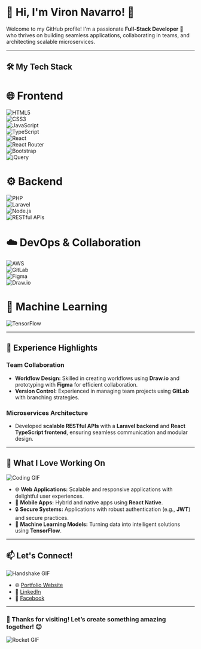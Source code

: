 # 🌟 Hi, I'm Viron Navarro! 👋  


Welcome to my GitHub profile! I'm a passionate **Full-Stack Developer** 🚀 who thrives on building seamless applications, collaborating in teams, and architecting scalable microservices.

---

## 🛠️ My Tech Stack  

# 🌐 Frontend  
![HTML5](https://img.shields.io/badge/-HTML5-E34F26?logo=html5&logoColor=white&style=for-the-badge)  
![CSS3](https://img.shields.io/badge/-CSS3-1572B6?logo=css3&logoColor=white&style=for-the-badge)  
![JavaScript](https://img.shields.io/badge/-JavaScript-F7DF1E?logo=javascript&logoColor=black&style=for-the-badge)  
![TypeScript](https://img.shields.io/badge/-TypeScript-007ACC?logo=typescript&logoColor=white&style=for-the-badge)  
![React](https://img.shields.io/badge/-React-61DAFB?logo=react&logoColor=black&style=for-the-badge)  
![React Router](https://img.shields.io/badge/-React%20Router-CA4245?logo=react-router&logoColor=white&style=for-the-badge)  
![Bootstrap](https://img.shields.io/badge/-Bootstrap-7952B3?logo=bootstrap&logoColor=white&style=for-the-badge)  
![jQuery](https://img.shields.io/badge/-jQuery-0769AD?logo=jquery&logoColor=white&style=for-the-badge)  

# ⚙️ Backend  
![PHP](https://img.shields.io/badge/-PHP-777BB4?logo=php&logoColor=white&style=for-the-badge)  
![Laravel](https://img.shields.io/badge/-Laravel-FF2D20?logo=laravel&logoColor=white&style=for-the-badge)  
![Node.js](https://img.shields.io/badge/-Node.js-339933?logo=node.js&logoColor=white&style=for-the-badge)  
![RESTful APIs](https://img.shields.io/badge/-RESTful%20APIs-000000?style=for-the-badge&logo=api&logoColor=white)  

# ☁️ DevOps & Collaboration  
![AWS](https://img.shields.io/badge/-AWS-232F3E?logo=amazon-aws&logoColor=white&style=for-the-badge)  
![GitLab](https://img.shields.io/badge/-GitLab-FCA121?logo=gitlab&logoColor=white&style=for-the-badge)  
![Figma](https://img.shields.io/badge/-Figma-F24E1E?logo=figma&logoColor=white&style=for-the-badge)  
![Draw.io](https://img.shields.io/badge/-Draw.io-FF6F00?logo=diagram&logoColor=white&style=for-the-badge)  

# 🧠 Machine Learning  
![TensorFlow](https://img.shields.io/badge/-TensorFlow-FF6F00?logo=tensorflow&logoColor=white&style=for-the-badge)  

---

## 🚀 Experience Highlights  

### Team Collaboration  
- **Workflow Design:** Skilled in creating workflows using **Draw.io** and prototyping with **Figma** for efficient collaboration.  
- **Version Control:** Experienced in managing team projects using **GitLab** with branching strategies.  

### Microservices Architecture  
- Developed **scalable RESTful APIs** with a **Laravel backend** and **React TypeScript frontend**, ensuring seamless communication and modular design.  

---

## 🌟 What I Love Working On  
![Coding GIF](https://media.giphy.com/media/qgQUggAC3Pfv687qPC/giphy.gif)  

- 🌐 **Web Applications:** Scalable and responsive applications with delightful user experiences.  
- 📱 **Mobile Apps:** Hybrid and native apps using **React Native**.  
- 🔒 **Secure Systems:** Applications with robust authentication (e.g., **JWT**) and secure practices.  
- 🤖 **Machine Learning Models:** Turning data into intelligent solutions using **TensorFlow**.  

---

## 📫 Let's Connect!  
![Handshake GIF](https://media2.giphy.com/media/v1.Y2lkPTc5MGI3NjExeWduOHcwbWtnZWxsenY5azE4ZWh3N2tlMzB3eG1zeGwxMW9ycnVrcSZlcD12MV9pbnRlcm5hbF9naWZfYnlfaWQmY3Q9Zw/cGDgkEeqA78Q/giphy.webp)  

- 🌐 [Portfolio Website](https://viron1121.github.io/DigitalResume/)  
- 💼 [LinkedIn](https://www.linkedin.com/in/viron-navarro-182704287/)  
- 📘 [Facebook](https://www.facebook.com/phunghoatrien)  

---

### 🚀 Thanks for visiting! Let’s create something amazing together! 😊  
![Rocket GIF](https://media.giphy.com/media/du3J3cXyzhj75IOgvA/giphy.gif)  
